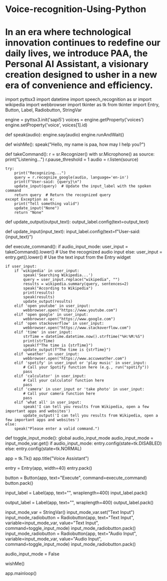 # Voice-recognition-Using-Python
# In an era where technological innovation continues to redefine our daily lives, we introduce PAA, the Personal AI Assistant, a visionary creation designed to usher in a new era of convenience and efficiency. 
 import pyttsx3
import datetime
import speech_recognition as sr
import wikipedia
import webbrowser
import tkinter as tk
from tkinter import Entry, Button, Label, Radiobutton, StringVar
 
engine = pyttsx3.init('sapi5')
voices = engine.getProperty('voices')
engine.setProperty('voice', voices[1].id)

def speak(audio):
    engine.say(audio)
    engine.runAndWait()

def wishMe():
    speak("Hello, my name is paa, how may I help you?")

def takeCommand():
    r = sr.Recognizer()
    with sr.Microphone() as source:
        print("Listening...")
        r.pause_threshold = 1
        audio = r.listen(source)

    try:
        print("Recognizing...")
        query = r.recognize_google(audio, language='en-in')
        print(f"User-said: {query}\n")
        update_input(query)  # Update the input_label with the spoken command
        return query  # Return the recognized query
    except Exception as e:
        print("Tell something valid")
        update_input("None")
        return "None"

def update_output(output_text):
    output_label.config(text=output_text)

def update_input(input_text):
    input_label.config(text=f"User-said: {input_text}")

def execute_command():
    if audio_input_mode:
        user_input = takeCommand().lower()  # Use the recognized audio input
    else:
        user_input = entry.get().lower()  # Use the text input from the Entry widget

    if user_input:
        if 'wikipedia' in user_input:
            speak('Searching Wikipedia...')
            query = user_input.replace("wikipedia", "")
            results = wikipedia.summary(query, sentences=2)
            speak("According to Wikipedia")
            print(results)
            speak(results)
            update_output(results)
        elif 'open youtube' in user_input:
            webbrowser.open("https://www.youtube.com")
        elif 'open google' in user_input:
            webbrowser.open("https://www.google.com")
        elif 'open stackoverflow' in user_input:
            webbrowser.open("https://www.stackoverflow.com")
        elif 'time' in user_input:
            strTime = datetime.datetime.now().strftime("%H:%M:%S")
            print(strTime)
            speak(f"The time is {strTime}")
            update_output(f"The time is {strTime}")
        elif 'weather' in user_input:
            webbrowser.open("https://www.accuweather.com")
        elif 'spotify' in user_input or 'play music' in user_input:
            # Call your Spotify function here (e.g., run("spotify"))
            pass
        elif 'calculator' in user_input:
            # Call your calculator function here
            pass
        elif 'camera' in user_input or 'take photo' in user_input:
            # Call your camera function here
            pass
        elif 'what all' in user_input:
            speak('I can tell you results from Wikipedia, open a few important apps and websites')
            update_output('I can tell you results from Wikipedia, open a few important apps and websites')
    else:
        speak("Please enter a valid command.")

def toggle_input_mode():
    global audio_input_mode
    audio_input_mode = input_mode_var.get()
    if audio_input_mode:
        entry.config(state=tk.DISABLED)
    else:
        entry.config(state=tk.NORMAL)

app = tk.Tk()
app.title("Voice Assistant")

entry = Entry(app, width=40)
entry.pack()

button = Button(app, text="Execute", command=execute_command)
button.pack()

input_label = Label(app, text="", wraplength=400)
input_label.pack()

output_label = Label(app, text="", wraplength=400)
output_label.pack()

input_mode_var = StringVar()
input_mode_var.set("Text Input")
input_mode_radiobutton = Radiobutton(app, text="Text Input", variable=input_mode_var, value="Text Input", command=toggle_input_mode)
input_mode_radiobutton.pack()
input_mode_radiobutton = Radiobutton(app, text="Audio Input", variable=input_mode_var, value="Audio Input", command=toggle_input_mode)
input_mode_radiobutton.pack()

audio_input_mode = False

wishMe()

app.mainloop()
